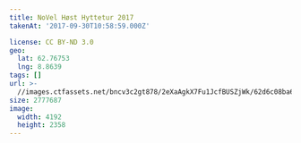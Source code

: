 ```yaml
---
title: NoVel Høst Hyttetur 2017
takenAt: '2017-09-30T10:58:59.000Z'

license: CC BY-ND 3.0
geo:
  lat: 62.76753
  lng: 8.8639
tags: []
url: >-
  //images.ctfassets.net/bncv3c2gt878/2eXaAgkX7Fu1JcfBUSZjWk/62d6c08ba6b0f12925cf3f7c76cd8153/novel-hst-hyttetur-2017_23585110238_o
size: 2777687
image:
  width: 4192
  height: 2358
---
```

